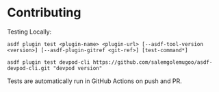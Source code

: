 # Contributing

Testing Locally:

```shell
asdf plugin test <plugin-name> <plugin-url> [--asdf-tool-version <version>] [--asdf-plugin-gitref <git-ref>] [test-command*]

asdf plugin test devpod-cli https://github.com/salemgolemugoo/asdf-devpod-cli.git "devpod version"
```

Tests are automatically run in GitHub Actions on push and PR.
